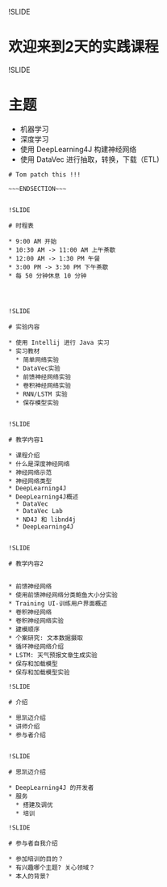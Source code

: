 !SLIDE

# 欢迎来到2天的实践课程

!SLIDE

# 主题

* 机器学习
* 深度学习
* 使用 DeepLearning4J 构建神经网络
* 使用 DataVec 进行抽取，转换，下载（ETL)

~~~SECTION:notes~~~
# Tom patch this !!!

~~~ENDSECTION~~~


!SLIDE

# 时程表

* 9:00 AM 开始
* 10:30 AM -> 11:00 AM 上午茶歇
* 12:00 AM -> 1:30 PM 午餐
* 3:00 PM -> 3:30 PM 下午茶歇
* 每 50 分钟休息 10 分钟




!SLIDE

# 实验内容

* 使用 Intellij 进行 Java 实习
* 实习教材
  * 简单网络实验
  * DataVec实验
  * 前馈神经网络实验
  * 卷积神经网络实验
  * RNN/LSTM 实验
  * 保存模型实验


!SLIDE

# 教学内容1

* 课程介绍
* 什么是深度神经网络
* 神经网络示范
* 神经网络类型
* DeepLearning4J
* DeepLearning4J概述
  * DataVec
  * DataVec Lab
  * ND4J 和 libnd4j
  * DeepLearning4J


!SLIDE

# 教学内容2


* 前馈神经网络
* 使用前馈神经网络分类鲍鱼大小分实验
* Training UI-训练用户界面概述
* 卷积神经网络
* 卷积神经网络实验
* 建模顺序
* 个案研究: 文本数据摄取
* 循环神经网络介绍
* LSTM: 天气预报文章生成实验
* 保存和加载模型
* 保存和加载模型实验

!SLIDE

# 介绍

* 思凯迈介绍
* 讲师介绍
* 参与者介绍


!SLIDE

# 思凯迈介绍

* DeepLearning4J 的开发者
* 服务
  * 搭建及调优
  * 培训

!SLIDE

# 参与者自我介绍

* 参加培训的目的？
* 有兴趣哪个主题? 关心领域？
* 本人的背景?
